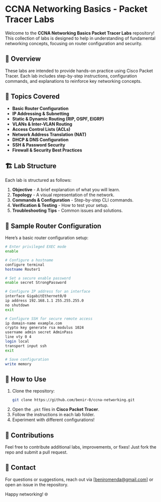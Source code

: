 # CCNA Networking Basics - Packet Tracer Labs

Welcome to the **CCNA Networking Basics Packet Tracer Labs** repository! This collection of labs is designed to help in understanding of fundamental networking concepts, focusing on router configuration and security.

## 🚀 Overview
These labs are intended to provide hands-on practice using Cisco Packet Tracer. Each lab includes step-by-step instructions, configuration commands, and explanations to reinforce key networking concepts.

## 📌 Topics Covered
- **Basic Router Configuration**
- **IP Addressing & Subnetting**
- **Static & Dynamic Routing (RIP, OSPF, EIGRP)**
- **VLANs & Inter-VLAN Routing**
- **Access Control Lists (ACLs)**
- **Network Address Translation (NAT)**
- **DHCP & DNS Configuration**
- **SSH & Password Security**
- **Firewall & Security Best Practices**

## 🏗️ Lab Structure
Each lab is structured as follows:
1. **Objective** - A brief explanation of what you will learn.
2. **Topology** - A visual representation of the network.
3. **Commands & Configuration** - Step-by-step CLI commands.
4. **Verification & Testing** - How to test your setup.
5. **Troubleshooting Tips** - Common issues and solutions.

## 📖 Sample Router Configuration
Here’s a basic router configuration setup:

```bash
# Enter privileged EXEC mode
enable

# Configure a hostname
configure terminal
hostname Router1

# Set a secure enable password
enable secret StrongPassword

# Configure IP address for an interface
interface GigabitEthernet0/0
ip address 192.168.1.1 255.255.255.0
no shutdown
exit

# Configure SSH for secure remote access
ip domain-name example.com
crypto key generate rsa modulus 1024
username admin secret AdminPass
line vty 0 4
login local
transport input ssh
exit

# Save configuration
write memory
```

## 📂 How to Use
1. Clone the repository:
   ```sh
   git clone https://github.com/benir-0/ccna-networking.git
   ```
2. Open the `.pkt` files in **Cisco Packet Tracer**.
3. Follow the instructions in each lab folder.
4. Experiment with different configurations!

## 📢 Contributions
Feel free to contribute additional labs, improvements, or fixes! Just fork the repo and submit a pull request.


## 📧 Contact
For questions or suggestions, reach out via [beniromenda@gmail.com] or open an issue in the repository.

Happy networking! 🌐

